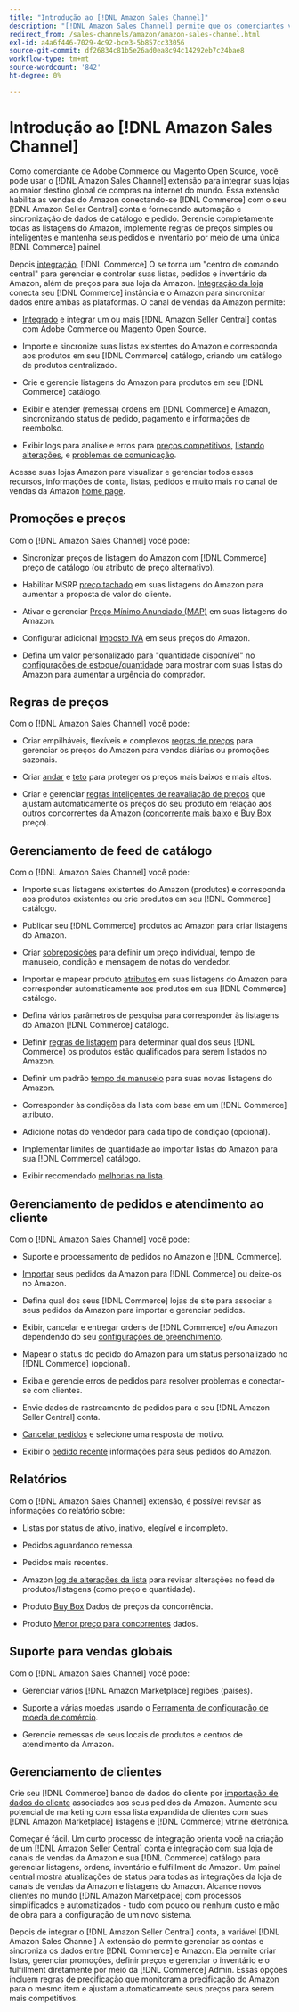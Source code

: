 ```yaml
---
title: "Introdução ao [!DNL Amazon Sales Channel]"
description: "[!DNL Amazon Sales Channel] permite que os comerciantes vendam produtos sem problemas na [!DNL Amazon Marketplace]."
redirect_from: /sales-channels/amazon/amazon-sales-channel.html
exl-id: a4a6f446-7029-4c92-bce3-5b857cc33056
source-git-commit: df26834c81b5e26ad0ea8c94c14292eb7c24bae8
workflow-type: tm+mt
source-wordcount: '842'
ht-degree: 0%

---
```


# Introdução ao [!DNL Amazon Sales Channel]

Como comerciante de Adobe Commerce ou Magento Open Source, você pode usar o [!DNL Amazon Sales Channel] extensão para integrar suas lojas ao maior destino global de compras na internet do mundo. Essa extensão habilita as vendas do Amazon conectando-se [!DNL Commerce] com o seu [!DNL Amazon Seller Central] conta e fornecendo automação e sincronização de dados de catálogo e pedido. Gerencie completamente todas as listagens do Amazon, implemente regras de preços simples ou inteligentes e mantenha seus pedidos e inventário por meio de uma única [!DNL Commerce] painel.

Depois [integração](./amazon-onboarding-home.md), [!DNL Commerce] O se torna um &quot;centro de comando central&quot; para gerenciar e controlar suas listas, pedidos e inventário da Amazon, além de preços para sua loja da Amazon. [Integração da loja](./store-integration.md) conecta seu [!DNL Commerce] instância e o Amazon para sincronizar dados entre ambas as plataformas. O canal de vendas da Amazon permite:

- [Integrado](./amazon-onboarding-home.md) e integrar um ou mais [!DNL Amazon Seller Central] contas com Adobe Commerce ou Magento Open Source.

- Importe e sincronize suas listas existentes do Amazon e corresponda aos produtos em seu [!DNL Commerce] catálogo, criando um catálogo de produtos centralizado.

- Crie e gerencie listagens do Amazon para produtos em seu [!DNL Commerce] catálogo.

- Exibir e atender (remessa) ordens em [!DNL Commerce] e Amazon, sincronizando status de pedido, pagamento e informações de reembolso.

- Exibir logs para análise e erros para [preços competitivos](./competitive-price-analysis.md), [listando alterações](./listing-changes-log.md), e [problemas de comunicação](./communication-errors-log.md).

Acesse suas lojas Amazon para visualizar e gerenciar todos esses recursos, informações de conta, listas, pedidos e muito mais no canal de vendas da Amazon [home page](./amazon-sales-channel-home.md).

## Promoções e preços

Com o [!DNL Amazon Sales Channel] você pode:

- Sincronizar preços de listagem do Amazon com [!DNL Commerce] preço de catálogo (ou atributo de preço alternativo).

- Habilitar MSRP [preço tachado](./listing-price.md#configure-listing-price-settings) em suas listagens do Amazon para aumentar a proposta de valor do cliente.

- Ativar e gerenciar [Preço Mínimo Anunciado (MAP)](./listing-price.md#configure-listing-price-settings) em suas listagens do Amazon.

- Configurar adicional [Imposto IVA](./listing-price.md#configure-listing-price-settings) em seus preços do Amazon.

- Defina um valor personalizado para &quot;quantidade disponível&quot; no [configurações de estoque/quantidade](./stock-quantity.md#configure-stock--quantity-settings) para mostrar com suas listas do Amazon para aumentar a urgência do comprador.

## Regras de preços

Com o [!DNL Amazon Sales Channel] você pode:

- Criar empilháveis, flexíveis e complexos [regras de preços](./pricing-products.md) para gerenciar os preços do Amazon para vendas diárias ou promoções sazonais.

- Criar [andar](./floor-price.md) e [teto](./optional-ceiling-price.md) para proteger os preços mais baixos e mais altos.

- Criar e gerenciar [regras inteligentes de reavaliação de preços](./intelligent-repricing-rules.md) que ajustam automaticamente os preços do seu produto em relação aos outros concorrentes da Amazon ([concorrente mais baixo](./lowest-competitor-pricing.md) e [Buy Box](./buy-box-competitor-pricing.md) preço).

## Gerenciamento de feed de catálogo

Com o [!DNL Amazon Sales Channel] você pode:

- Importe suas listagens existentes do Amazon (produtos) e corresponda aos produtos existentes ou crie produtos em seu [!DNL Commerce] catálogo.

- Publicar seu [!DNL Commerce] produtos ao Amazon para criar listagens do Amazon.

- Criar [sobreposições](./creating-editing-overrides.md) para definir um preço individual, tempo de manuseio, condição e mensagem de notas do vendedor.

- Importar e mapear produto [atributos](./attributes-view.md) em suas listagens do Amazon para corresponder automaticamente aos produtos em sua [!DNL Commerce] catálogo.

- Defina vários parâmetros de pesquisa para corresponder às listagens do Amazon [!DNL Commerce] catálogo.

- Definir [regras de listagem](./listing-rules.md) para determinar qual dos seus [!DNL Commerce] os produtos estão qualificados para serem listados no Amazon.

- Definir um padrão [tempo de manuseio](./product-listing-actions.md) para suas novas listagens do Amazon.

- Corresponder às condições da lista com base em um [!DNL Commerce] atributo.

- Adicione notas do vendedor para cada tipo de condição (opcional).

- Implementar limites de quantidade ao importar listas do Amazon para sua [!DNL Commerce] catálogo.

- Exibir recomendado [melhorias na lista](./listing-improvements.md).

## Gerenciamento de pedidos e atendimento ao cliente

Com o [!DNL Amazon Sales Channel] você pode:

- Suporte e processamento de pedidos no Amazon e [!DNL Commerce].

- [Importar](./order-settings.md#configure-order-settings) seus pedidos da Amazon para [!DNL Commerce] ou deixe-os no Amazon.

- Defina qual dos seus [!DNL Commerce] lojas de site para associar a seus pedidos da Amazon para importar e gerenciar pedidos.

- Exibir, cancelar e entregar ordens de [!DNL Commerce] e/ou Amazon dependendo do seu [configurações de preenchimento](./fulfilled-by.md).

- Mapear o status do pedido do Amazon para um status personalizado no [!DNL Commerce] (opcional).

- Exiba e gerencie erros de pedidos para resolver problemas e conectar-se com clientes.

- Envie dados de rastreamento de pedidos para o seu [!DNL Amazon Seller Central] conta.

- [Cancelar pedidos](./cancel-unshipped-order.md) e selecione uma resposta de motivo.

- Exibir o [pedido recente](./amazon-store-dashboard.md) informações para seus pedidos do Amazon.

## Relatórios

Com o [!DNL Amazon Sales Channel] extensão, é possível revisar as informações do relatório sobre:

- Listas por status de ativo, inativo, elegível e incompleto.

- Pedidos aguardando remessa.

- Pedidos mais recentes.

- Amazon [log de alterações da lista](./listing-changes-log.md) para revisar alterações no feed de produtos/listagens (como preço e quantidade).

- Produto [Buy Box](./buy-box-competitor-pricing.md) Dados de preços da concorrência.

- Produto [Menor preço para concorrentes](./lowest-competitor-pricing.md) dados.

## Suporte para vendas globais

Com o [!DNL Amazon Sales Channel] você pode:

- Gerenciar vários [!DNL Amazon Marketplace] regiões (países).

- Suporte a várias moedas usando o [Ferramenta de configuração de moeda de comércio](https://experienceleague.adobe.com/docs/commerce-admin/stores-sales/site-store/currency/currency-configuration.html).

- Gerencie remessas de seus locais de produtos e centros de atendimento da Amazon.

## Gerenciamento de clientes

Crie seu [!DNL Commerce] banco de dados do cliente por [importação de dados do cliente](./order-settings.md#configure-order-settings) associados aos seus pedidos da Amazon. Aumente seu potencial de marketing com essa lista expandida de clientes com suas [!DNL Amazon Marketplace] listagens e [!DNL Commerce] vitrine eletrônica.


Começar é fácil. Um curto processo de integração orienta você na criação de um [!DNL Amazon Seller Central] conta e integração com sua loja de canais de vendas da Amazon e sua [!DNL Commerce] catálogo para gerenciar listagens, ordens, inventário e fulfillment do Amazon. Um painel central mostra atualizações de status para todas as integrações da loja de canais de vendas da Amazon e listagens do Amazon. Alcance novos clientes no mundo [!DNL Amazon Marketplace] com processos simplificados e automatizados - tudo com pouco ou nenhum custo e mão de obra para a configuração de um novo sistema.

Depois de integrar o [!DNL Amazon Seller Central] conta, a variável [!DNL Amazon Sales Channel] A extensão do permite gerenciar as contas e sincroniza os dados entre [!DNL Commerce] e Amazon. Ela permite criar listas, gerenciar promoções, definir preços e gerenciar o inventário e o fulfillment diretamente por meio da [!DNL Commerce] Admin. Essas opções incluem regras de precificação que monitoram a precificação do Amazon para o mesmo item e ajustam automaticamente seus preços para serem mais competitivos.

